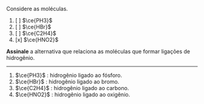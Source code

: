 Considere as moléculas.

1. [ ] $\ce{PH3}$
2. [ ] $\ce{HBr}$
3. [ ] $\ce{C2H4}$
4. [x] $\ce{HNO2}$

**Assinale** a alternativa que relaciona as moléculas que formar ligações de hidrogênio.

---

1. $\ce{PH3}$ : hidrogênio ligado ao fósforo.
2. $\ce{HBr}$ : hidrogênio ligado ao bromo.
3. $\ce{C2H4}$ : hidrogênio ligado ao carbono.
4. $\ce{HNO2}$ : hidrogênio ligado ao oxigênio.

